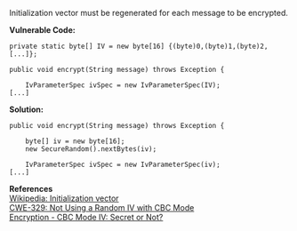  Initialization vector must be regenerated for each message to be encrypted.

**Vulnerable Code:**

```
private static byte[] IV = new byte[16] {(byte)0,(byte)1,(byte)2,[...]};

public void encrypt(String message) throws Exception {

    IvParameterSpec ivSpec = new IvParameterSpec(IV);
[...]
```

**Solution:**

```
public void encrypt(String message) throws Exception {

    byte[] iv = new byte[16];
    new SecureRandom().nextBytes(iv);

    IvParameterSpec ivSpec = new IvParameterSpec(iv);
[...]
```
  

**References**  
[Wikipedia: Initialization vector](http://en.wikipedia.org/wiki/Initialization_vector)  
[CWE-329: Not Using a Random IV with CBC Mode](http://cwe.mitre.org/data/definitions/329.html)  
[Encryption - CBC Mode IV: Secret or Not?](https://defuse.ca/cbcmodeiv.htm)

 